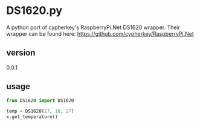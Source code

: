 DS1620.py
=====================
A python port of cypherkey's RaspberryPi.Net DS1620 wrapper. Their wrapper can be found here:
https://github.com/cypherkey/RaspberryPi.Net

version
---------------------
0.0.1

usage
--------------------
```python
from DS1620 import DS1620

temp = DS1620(17, 18, 27)
x.get_temperature()
```
